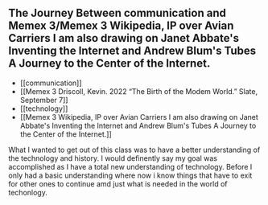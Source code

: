 ## The Journey Between communication and Memex 3/Memex 3 Wikipedia, IP over Avian Carriers I am also drawing on Janet Abbate's Inventing the Internet and Andrew Blum's Tubes A Journey to the Center of the Internet. 
- [[communication]]
- [[Memex 3 Driscoll, Kevin. 2022 “The Birth of the Modem World.” Slate, September 7]]
- [[technology]]
- [[Memex 3 Wikipedia, IP over Avian Carriers I am also drawing on Janet Abbate's Inventing the Internet and Andrew Blum's Tubes A Journey to the Center of the Internet.]]

What I wanted to get out of this class was to have a better understanding of the technology and history. I would definently say my goal was accomplished as I have a total new understanding of technology. Before I only had a basic understanding where now i know things that have to exit for other ones to continue amd just what is needed in the world of techonlogy. 